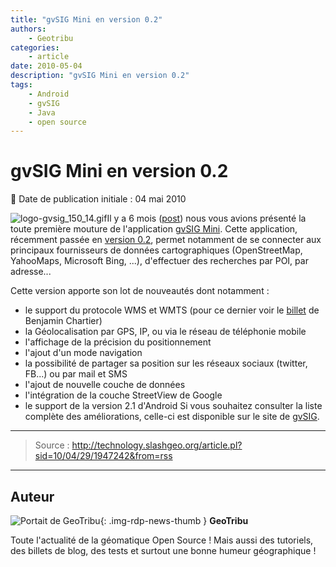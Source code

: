 ```yaml
---
title: "gvSIG Mini en version 0.2"
authors:
    - Geotribu
categories:
    - article
date: 2010-05-04
description: "gvSIG Mini en version 0.2"
tags:
    - Android
    - gvSIG
    - Java
    - open source
---
```


# gvSIG Mini en version 0.2

:calendar: Date de publication initiale : 04 mai 2010

![logo-gvsig_150_14.gif](http://geotribu.net/sites/default/files/Tuto/img/divers/logo-gvsig_150_14.gif)Il y a 6 mois ([post](http://geotribu.net/node/166/edit)) nous vous avions présenté la toute première mouture de l'application [gvSIG Mini](https://confluence.prodevelop.es/display/GVMN). Cette application, récemment passée en [version 0.2](https://confluence.prodevelop.es/display/GVMN/Download), permet notamment de se connecter aux principaux fournisseurs de données cartographiques (OpenStreetMap, YahooMaps, Microsoft Bing, ...), d'effectuer des recherches par POI, par adresse...

Cette version apporte son lot de nouveautés dont notamment :

* le support du protocole WMS et WMTS (pour ce dernier voir le [billet](http://benjamin.chartier.free.fr/pro/?p=1739) de Benjamin Chartier)
* la Géolocalisation par GPS, IP, ou via le réseau de téléphonie mobile
* l'affichage de la précision du positionnement
* l'ajout d'un mode navigation
* la possibilité de partager sa position sur les réseaux sociaux (twitter, FB...) ou par mail et SMS
* l'ajout de nouvelle couche de données
* l'intégration de la couche StreetView de Google
* le support de la version 2.1 d'Android
Si vous souhaitez consulter la liste complète des améliorations, celle-ci est disponible sur le site de [gvSIG](http://www.gvsig.org/web/organization/news-office/news/gvsig-mini-for-android-0-2-released/view?set_language=en).

----

> Source : <http://technology.slashgeo.org/article.pl?sid=10/04/29/1947242&from=rss>

----

## Auteur

![Portait de GeoTribu](https://cdn.geotribu.fr/img/internal/charte/geotribu_logo_64x64.png){: .img-rdp-news-thumb }
**GeoTribu**

Toute l'actualité de la géomatique Open Source ! Mais aussi des tutoriels, des billets de blog, des tests et surtout une bonne humeur géographique !
